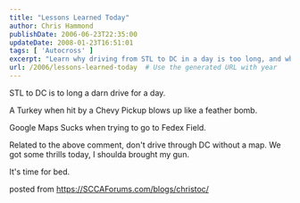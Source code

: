 ```yaml
---
title: "Lessons Learned Today"
author: Chris Hammond
publishDate: 2006-06-23T22:35:00
updateDate: 2008-01-23T16:51:01
tags: [ 'Autocross' ]
excerpt: "Learn why driving from STL to DC in a day is too long, and why Google Maps can be unreliable when navigating toward Fedex Field. Read more at SCCAForums.com."
url: /2006/lessons-learned-today  # Use the generated URL with year
---
```

<P>STL to DC is to long a darn drive for a day.</P> <P>A Turkey when hit by a Chevy Pickup blows up like a feather bomb.</P> <P>Google Maps Sucks when trying to go to Fedex Field.</P> <P>Related to the above comment, don't drive through DC without a map. We got some thrills today, I shoulda brought my gun.</P> <P>It's time for bed.</P> posted from <a href="https://SCCAForums.com/blogs/christoc/">https://SCCAForums.com/blogs/christoc/</a>

